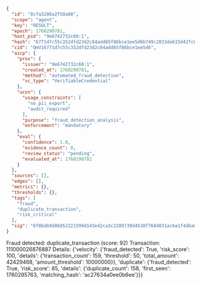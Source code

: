 ```json
{
  "id": "8cfa3286a2f58a68",
  "scope": "agent",
  "key": "RESULT",
  "epoch": 1760290781,
  "host_pid": "9e6742732c60:1",
  "hash": "6771d7c55c352dfd23d2c84add65f86bce1ee5d6b749c2833deb15d42fc007c4",
  "cid": "QmV16771d7c55c352dfd23d2c84add65f86bce1ee5d6",
  "aicp": {
    "prov": {
      "issuer": "9e6742732c60:1",
      "created_at": 1760290781,
      "method": "automated_fraud_detection",
      "vc_type": "VerifiableCredential"
    },
    "ucon": {
      "usage_constraints": [
        "no_pii_export",
        "audit_required"
      ],
      "purpose": "fraud_detection_analysis",
      "enforcement": "mandatory"
    },
    "eval": {
      "confidence": 1.0,
      "evidence_count": 0,
      "review_status": "pending",
      "evaluated_at": 1760290781
    }
  },
  "sources": [],
  "edges": [],
  "metrics": {},
  "thresholds": {},
  "tags": [
    "fraud",
    "duplicate_transaction",
    "risk_critical"
  ],
  "sig": "6f8bdb9d86852221599d143e42ca3c2289739d4538f7684831ac6a1f4dba035d"
}
```

Fraud detected: duplicate_transaction (score: 92)
Transaction: 111000026876887
Details: {'velocity': {'fraud_detected': True, 'risk_score': 100, 'details': {'transaction_count': 159, 'threshold': 50, 'total_amount': 42429468, 'amount_threshold': 10000000}}, 'duplicate': {'fraud_detected': True, 'risk_score': 85, 'details': {'duplicate_count': 158, 'first_seen': 1760285763, 'matching_hash': 'ac27634a0ee0b6ee'}}}